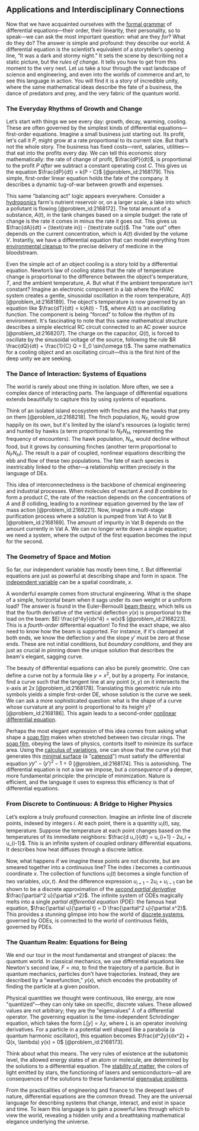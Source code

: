 ## Applications and Interdisciplinary Connections

Now that we have acquainted ourselves with the [formal grammar](@article_id:272922) of differential equations—their order, their linearity, their personality, so to speak—we can ask the most important question: what are they *for*? What do they do? The answer is simple and profound: they describe our world. A differential equation is the scientist’s equivalent of a storyteller’s opening line, “It was a dark and stormy night.” It sets the scene by describing not a static picture, but the *rules of change*. It tells you how to get from this moment to the very next. Let us take a tour through the vast landscape of science and engineering, and even into the worlds of commerce and art, to see this language in action. You will find it is a story of incredible unity, where the same mathematical ideas describe the fate of a business, the dance of predators and prey, and the very fabric of the quantum world.

### The Everyday Rhythms of Growth and Change

Let’s start with things we see every day: growth, decay, warming, cooling. These are often governed by the simplest kinds of differential equations—first-order equations. Imagine a small business just starting out. Its profit, let's call it $P$, might grow at a rate proportional to its current size. But that’s not the whole story. The business has fixed costs—rent, salaries, utilities—that eat into the profits every day. We can tell this economic story mathematically: the rate of change of profit, $\frac{dP}{dt}$, is proportional to the profit $P$ *after* we subtract a constant operating cost $C$. This gives us the equation $\frac{dP}{dt} = k(P - C)$ [@problem_id:2168179]. This simple, first-order linear equation holds the fate of the company. It describes a dynamic tug-of-war between growth and expenses.

This same "balancing act" logic appears everywhere. Consider a [hydroponics](@article_id:141105) farm's nutrient reservoir or, on a larger scale, a lake into which a pollutant is flowing [@problem_id:2168172]. The total amount of a substance, $A(t)$, in the tank changes based on a simple budget: the rate of change is the rate it comes in minus the rate it goes out. This gives us $\frac{dA}{dt} = (\text{rate in}) - (\text{rate out})$. The "rate out" often depends on the current concentration, which is $A(t)$ divided by the volume $V$. Instantly, we have a differential equation that can model everything from [environmental cleanup](@article_id:194823) to the precise delivery of medicine in the bloodstream.

Even the simple act of an object cooling is a story told by a differential equation. Newton’s law of cooling states that the rate of temperature change is proportional to the difference between the object's temperature, $T$, and the ambient temperature, $A$. But what if the ambient temperature isn't constant? Imagine an electronic component in a lab where the HVAC system creates a gentle, sinusoidal oscillation in the room temperature, $A(t)$ [@problem_id:2168189]. The object's temperature is now governed by an equation like $\frac{dT}{dt} = k(A(t) - T)$, where $A(t)$ is an oscillating function. The component is being "forced" to follow the rhythm of its environment. It's fascinating to note that this same mathematical structure describes a simple electrical RC circuit connected to an AC power source [@problem_id:2168207]. The charge on the capacitor, $Q(t)$, is forced to oscillate by the sinusoidal voltage of the source, following the rule $R \frac{dQ}{dt} + \frac{1}{C} Q = E_0 \sin(\omega t)$. The same mathematics for a cooling object and an oscillating circuit—this is the first hint of the deep unity we are seeking.

### The Dance of Interaction: Systems of Equations

The world is rarely about one thing in isolation. More often, we see a complex dance of interacting parts. The language of differential equations extends beautifully to capture this by using *systems* of equations.

Think of an isolated island ecosystem with finches and the hawks that prey on them [@problem_id:2168218]. The finch population, $N_F$, would grow happily on its own, but it's limited by the island's resources (a logistic term) and hunted by hawks (a term proportional to $N_F N_H$, representing the frequency of encounters). The hawk population, $N_H$, would decline without food, but it grows by consuming finches (another term proportional to $N_F N_H$). The result is a pair of coupled, nonlinear equations describing the ebb and flow of these two populations. The fate of each species is inextricably linked to the other—a relationship written precisely in the language of DEs.

This idea of interconnectedness is the backbone of chemical engineering and industrial processes. When molecules of reactant $A$ and $B$ combine to form a product $C$, the rate of the reaction depends on the concentrations of $A$ and $B$ colliding, leading to a nonlinear equation governed by the law of mass action [@problem_id:2168221]. Now, imagine a multi-stage purification process where a solution is pumped from Vat A to Vat B [@problem_id:2168169]. The amount of impurity in Vat B depends on the amount currently in Vat A. We can no longer write down a single equation; we need a system, where the output of the first equation becomes the input for the second.

### The Geometry of Space and Motion

So far, our independent variable has mostly been time, $t$. But differential equations are just as powerful at describing shape and form in space. The [independent variable](@article_id:146312) can be a spatial coordinate, $x$.

A wonderful example comes from structural engineering. What is the shape of a simple, horizontal beam when it sags under its own weight or a uniform load? The answer is found in the Euler-Bernoulli [beam theory](@article_id:175932), which tells us that the fourth derivative of the vertical deflection $y(x)$ is proportional to the load on the beam: $EI \frac{d^4y}{dx^4} = w(x)$ [@problem_id:2168223]. This is a *fourth-order* differential equation! To find the exact shape, we also need to know how the beam is supported. For instance, if it's clamped at both ends, we know the deflection $y$ and the slope $y'$ must be zero at those ends. These are not initial conditions, but *boundary conditions*, and they are just as crucial in pinning down the unique solution that describes the beam's elegant, sagging curve.

The beauty of differential equations can also be purely geometric. One can define a curve not by a formula like $y = x^2$, but by a property. For instance, find a curve such that the tangent line at any point $(x,y)$ on it intersects the x-axis at $2x$ [@problem_id:2168178]. Translating this geometric rule into symbols yields a simple first-order DE, whose solution is the curve we seek. We can ask a more sophisticated question: what is the shape of a curve whose curvature at any point is proportional to its height $y$? [@problem_id:2168186]. This again leads to a second-order [nonlinear differential equation](@article_id:172158).

Perhaps the most elegant expression of this idea comes from asking what shape a [soap film](@article_id:267134) makes when stretched between two circular rings. The [soap film](@article_id:267134), obeying the laws of physics, contorts itself to minimize its surface area. Using the [calculus of variations](@article_id:141740), one can show that the curve $y(x)$ that generates this [minimal surface](@article_id:266823) (a "[catenoid](@article_id:271133)") must satisfy the differential equation $y y'' - (y')^2 - 1 = 0$ [@problem_id:2168174]. This is astonishing. The differential equation is not a law we impose, but a *consequence* of a deeper, more fundamental principle: the principle of minimization. Nature is efficient, and the language it uses to express this efficiency is that of differential equations.

### From Discrete to Continuous: A Bridge to Higher Physics

Let’s explore a truly profound connection. Imagine an infinite line of discrete points, indexed by integers $i$. At each point, there is a quantity $u_i(t)$, say, temperature. Suppose the temperature at each point changes based on the temperatures of its immediate neighbors: $\frac{d u_i}{dt} = u_{i+1} - 2u_i + u_{i-1}$. This is an infinite system of coupled ordinary differential equations. It describes how heat diffuses through a discrete lattice.

Now, what happens if we imagine these points are not discrete, but are smeared together into a continuous line? The index $i$ becomes a continuous coordinate $x$. The collection of functions $u_i(t)$ becomes a single function of two variables, $u(x,t)$. And the difference expression $u_{i+1} - 2u_i + u_{i-1}$ can be shown to be a discrete approximation of the *[second partial derivative](@article_id:171545)* $\frac{\partial^2 u}{\partial x^2}$. The infinite system of ODEs magically melts into a single *partial differential equation* (PDE): the famous heat equation, $\frac{\partial u}{\partial t} = D \frac{\partial^2 u}{\partial x^2}$. This provides a stunning glimpse into how the world of [discrete systems](@article_id:166918), governed by ODEs, is connected to the world of continuous fields, governed by PDEs.

### The Quantum Realm: Equations for Being

We end our tour in the most fundamental and strangest of places: the quantum world. In classical mechanics, we use differential equations like Newton's second law, $F=ma$, to find the trajectory of a particle. But in quantum mechanics, particles don't have trajectories. Instead, they are described by a "wavefunction," $y(x)$, which encodes the probability of finding the particle at a given position.

Physical quantities we thought were continuous, like energy, are now "quantized"—they can only take on specific, discrete values. These allowed values are not arbitrary; they are the "eigenvalues" $\lambda$ of a differential operator. The governing equation is the time-independent Schrödinger equation, which takes the form $L[y] = \lambda y$, where $L$ is an operator involving derivatives. For a particle in a potential well shaped like a parabola (a quantum harmonic oscillator), this equation becomes $\frac{d^2y}{dx^2} + Q(x, \lambda) y(x) = 0$ [@problem_id:2168173].

Think about what this means. The very rules of existence at the subatomic level, the allowed energy states of an atom or molecule, are determined by the solutions to a differential equation. The [stability of matter](@article_id:136854), the colors of light emitted by stars, the functioning of lasers and semiconductors—all are consequences of the solutions to these fundamental [eigenvalue problems](@article_id:141659).

From the practicalities of engineering and finance to the deepest laws of nature, differential equations are the common thread. They are the universal language for describing systems that change, interact, and exist in space and time. To learn this language is to gain a powerful lens through which to view the world, revealing a hidden unity and a breathtaking mathematical elegance underlying the universe.